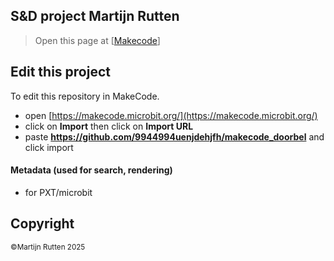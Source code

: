 ## S&D project Martijn Rutten
> Open this page at [[Makecode]((https://makecode.microbit.org/#editor))]

## Edit this project

To edit this repository in MakeCode.

* open [https://makecode.microbit.org/](https://makecode.microbit.org/)
* click on **Import** then click on **Import URL**
* paste **https://github.com/9944994uenjdehjfh/makecode_doorbel** and click import

#### Metadata (used for search, rendering)

* for PXT/microbit
<script src="https://makecode.com/gh-pages-embed.js"></script><script>makeCodeRender("{{ site.makecode.home_url }}", "{{ site.github.owner_name }}/{{ site.github.repository_name }}");</script>

## Copyright
<small>©Martijn Rutten 2025</small>

